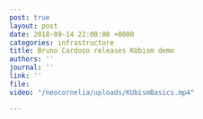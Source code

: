 ```yaml
---
post: true
layout: post
date: 2018-09-14 22:00:00 +0000
categories: infrastructure
title: Bruno Cardoso releases KUbism demo
authors: ''
journal: ''
link: ''
file:
video: "/neocornelia/uploads/KUbismBasics.mp4"

---
```

